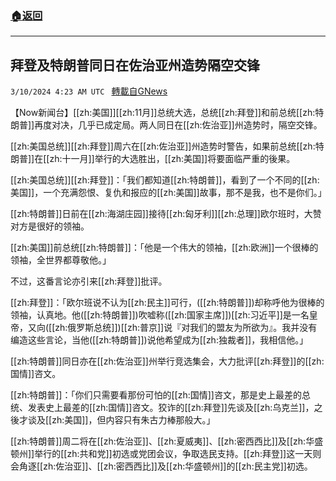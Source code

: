 ###  [:house:返回](README.md)
---


## 拜登及特朗普同日在佐治亚州造势隔空交锋
`3/10/2024 4:23 AM UTC ` [轉載自GNews](https://gnews.org/articles/2381008)

【Now新闻台】[[zh:美国]][[zh:11月]]总统大选，总统[[zh:拜登]]和前总统[[zh:特朗普]]再度对决，几乎已成定局。两人同日在[[zh:佐治亚]]州造势时，隔空交锋。

[[zh:美国总统]][[zh:拜登]]周六在[[zh:佐治亚]]州造势时警告，如果前总统[[zh:特朗普]]在[[zh:十一月]]举行的大选胜出，[[zh:美国]]将要面临严重的後果。

[[zh:美国总统]][[zh:拜登]]：「我们都知道[[zh:特朗普]]，看到了一个不同的[[zh:美国]]，一个充满怨恨、复仇和报应的[[zh:美国]]故事，那不是我，也不是你们。」

[[zh:特朗普]]日前在[[zh:海湖庄园]]接待[[zh:匈牙利]][[zh:总理]]欧尔班时，大赞对方是很好的领袖。

[[zh:美国]]前总统[[zh:特朗普]]：「他是一个伟大的领袖，[[zh:欧洲]]一个很棒的领袖，全世界都尊敬他。」

不过，这番言论亦引来[[zh:拜登]]批评。

[[zh:拜登]]：「欧尔班说不认为[[zh:民主]]可行，([[zh:特朗普]])却称呼他为很棒的领袖，认真地。他([[zh:特朗普]])吹嘘称([[zh:国家主席]])[[zh:习近平]]是一名皇帝，又向([[zh:俄罗斯总统]])[[zh:普京]]说『对我们的盟友为所欲为』。我并没有编造这些言论，当他([[zh:特朗普]])说他希望成为[[zh:独裁者]]，我相信他。」

[[zh:特朗普]]同日亦在[[zh:佐治亚]]州举行竞选集会，大力批评[[zh:拜登]]的[[zh:国情]]咨文。

[[zh:特朗普]]：「你们只需要看那份可怕的[[zh:国情]]咨文，那是史上最差的总统、发表史上最差的[[zh:国情]]咨文。狡诈的[[zh:拜登]]先谈及[[zh:乌克兰]]，之後才谈及[[zh:美国]]，但内容只有朱古力棒那般大。」

[[zh:特朗普]]周二将在[[zh:佐治亚]]、[[zh:夏威夷]]、[[zh:密西西比]]及[[zh:华盛顿州]]举行的[[zh:共和党]]初选或党团会议，争取选民支持。[[zh:拜登]]这一天则会角逐[[zh:佐治亚]]、[[zh:密西西比]]及[[zh:华盛顿州]]的[[zh:民主党]]初选。
